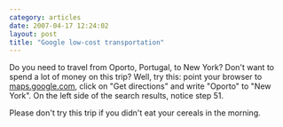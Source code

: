 ```yaml
---
category: articles
date: 2007-04-17 12:24:02
layout: post
title: "Google low-cost transportation"
---
```


<p>Do you need to travel from Oporto, Portugal, to New York? Don't want to spend a lot of money on this trip? Well, try this: point your browser to <a href="http://maps.google.com">maps.google.com</a>, click on "Get directions" and write "Oporto" to "New York". On the left side of the search results, notice step 51.</p><p>Please don't try this trip if you didn't eat your cereals in the morning.</p>
